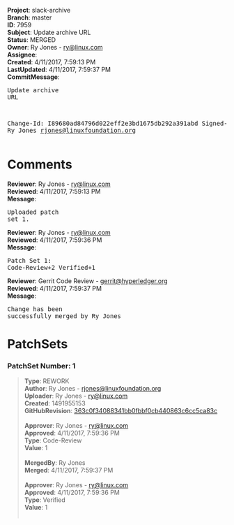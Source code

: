 <strong>Project</strong>: slack-archive<br><strong>Branch</strong>: master<br><strong>ID</strong>: 7959<br><strong>Subject</strong>: Update archive URL<br><strong>Status</strong>: MERGED<br><strong>Owner</strong>: Ry Jones - ry@linux.com<br><strong>Assignee</strong>:<br><strong>Created</strong>: 4/11/2017, 7:59:13 PM<br><strong>LastUpdated</strong>: 4/11/2017, 7:59:37 PM<br><strong>CommitMessage</strong>:<br><pre>Update archive URL

Change-Id: I89680ad84796d022eff2e3bd1675db292a391abd
Signed-off-by: Ry Jones <rjones@linuxfoundation.org>
</pre><h1>Comments</h1><strong>Reviewer</strong>: Ry Jones - ry@linux.com<br><strong>Reviewed</strong>: 4/11/2017, 7:59:13 PM<br><strong>Message</strong>: <pre>Uploaded patch set 1.</pre><strong>Reviewer</strong>: Ry Jones - ry@linux.com<br><strong>Reviewed</strong>: 4/11/2017, 7:59:36 PM<br><strong>Message</strong>: <pre>Patch Set 1: Code-Review+2 Verified+1</pre><strong>Reviewer</strong>: Gerrit Code Review - gerrit@hyperledger.org<br><strong>Reviewed</strong>: 4/11/2017, 7:59:37 PM<br><strong>Message</strong>: <pre>Change has been successfully merged by Ry Jones</pre><h1>PatchSets</h1><h3>PatchSet Number: 1</h3><blockquote><strong>Type</strong>: REWORK<br><strong>Author</strong>: Ry Jones - rjones@linuxfoundation.org<br><strong>Uploader</strong>: Ry Jones - ry@linux.com<br><strong>Created</strong>: 1491955153<br><strong>GitHubRevision</strong>: [363c0f34088341bb0fbbf0cb440863c6cc5ca83c](https://github.com/hyperledger/slack-archive/commit/363c0f34088341bb0fbbf0cb440863c6cc5ca83c)<br><br><strong>Approver</strong>: Ry Jones - ry@linux.com<br><strong>Approved</strong>: 4/11/2017, 7:59:36 PM<br><strong>Type</strong>: Code-Review<br><strong>Value</strong>: 1<br><br><strong>MergedBy</strong>: Ry Jones<br><strong>Merged</strong>: 4/11/2017, 7:59:37 PM<br><br><strong>Approver</strong>: Ry Jones - ry@linux.com<br><strong>Approved</strong>: 4/11/2017, 7:59:36 PM<br><strong>Type</strong>: Verified<br><strong>Value</strong>: 1<br><br></blockquote>